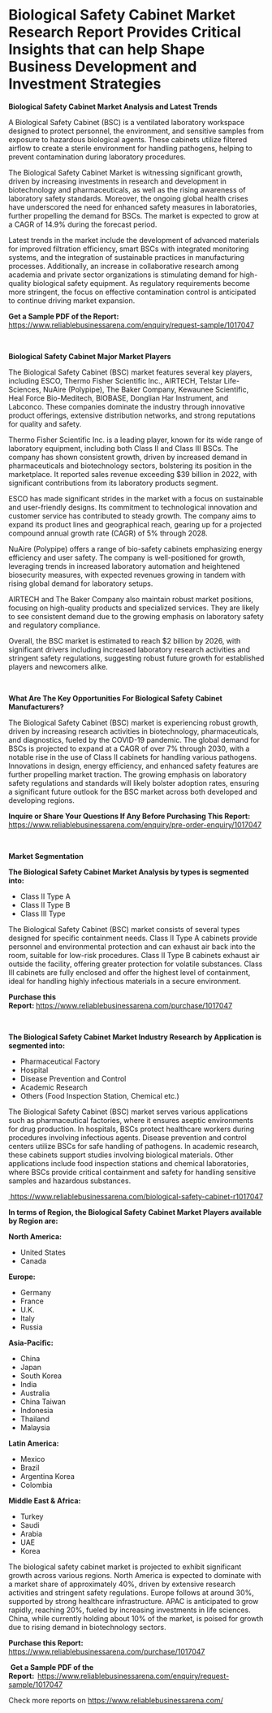 <p><h1>Biological Safety Cabinet Market Research Report Provides Critical Insights that can help Shape Business Development and Investment Strategies</h1></p><p><strong>Biological Safety Cabinet Market Analysis and Latest Trends</strong></p>
<p><p>A Biological Safety Cabinet (BSC) is a ventilated laboratory workspace designed to protect personnel, the environment, and sensitive samples from exposure to hazardous biological agents. These cabinets utilize filtered airflow to create a sterile environment for handling pathogens, helping to prevent contamination during laboratory procedures.</p><p>The Biological Safety Cabinet Market is witnessing significant growth, driven by increasing investments in research and development in biotechnology and pharmaceuticals, as well as the rising awareness of laboratory safety standards. Moreover, the ongoing global health crises have underscored the need for enhanced safety measures in laboratories, further propelling the demand for BSCs. The market is expected to grow at a CAGR of 14.9% during the forecast period.</p><p>Latest trends in the market include the development of advanced materials for improved filtration efficiency, smart BSCs with integrated monitoring systems, and the integration of sustainable practices in manufacturing processes. Additionally, an increase in collaborative research among academia and private sector organizations is stimulating demand for high-quality biological safety equipment. As regulatory requirements become more stringent, the focus on effective contamination control is anticipated to continue driving market expansion.</p></p>
<p><strong>Get a Sample PDF of the Report:&nbsp;</strong> <a href="https://www.reliablebusinessarena.com/enquiry/request-sample/1017047?utm_campaign=2529&utm_medium=2&utm_source=Github&utm_content=ia&utm_term=09042025&utm_id=biological-safety-cabinet">https://www.reliablebusinessarena.com/enquiry/request-sample/1017047</a></p>
<p>&nbsp;</p>
<p><strong>Biological Safety Cabinet Major Market Players</strong></p>
<p><p>The Biological Safety Cabinet (BSC) market features several key players, including ESCO, Thermo Fisher Scientific Inc., AIRTECH, Telstar Life-Sciences, NuAire (Polypipe), The Baker Company, Kewaunee Scientific, Heal Force Bio-Meditech, BIOBASE, Donglian Har Instrument, and Labconco. These companies dominate the industry through innovative product offerings, extensive distribution networks, and strong reputations for quality and safety.</p><p>Thermo Fisher Scientific Inc. is a leading player, known for its wide range of laboratory equipment, including both Class II and Class III BSCs. The company has shown consistent growth, driven by increased demand in pharmaceuticals and biotechnology sectors, bolstering its position in the marketplace. It reported sales revenue exceeding $39 billion in 2022, with significant contributions from its laboratory products segment.</p><p>ESCO has made significant strides in the market with a focus on sustainable and user-friendly designs. Its commitment to technological innovation and customer service has contributed to steady growth. The company aims to expand its product lines and geographical reach, gearing up for a projected compound annual growth rate (CAGR) of 5% through 2028.</p><p>NuAire (Polypipe) offers a range of bio-safety cabinets emphasizing energy efficiency and user safety. The company is well-positioned for growth, leveraging trends in increased laboratory automation and heightened biosecurity measures, with expected revenues growing in tandem with rising global demand for laboratory setups.</p><p>AIRTECH and The Baker Company also maintain robust market positions, focusing on high-quality products and specialized services. They are likely to see consistent demand due to the growing emphasis on laboratory safety and regulatory compliance.</p><p>Overall, the BSC market is estimated to reach $2 billion by 2026, with significant drivers including increased laboratory research activities and stringent safety regulations, suggesting robust future growth for established players and newcomers alike.</p></p>
<p>&nbsp;</p>
<p><strong>What Are The Key Opportunities For Biological Safety Cabinet Manufacturers?</strong></p>
<p><p>The Biological Safety Cabinet (BSC) market is experiencing robust growth, driven by increasing research activities in biotechnology, pharmaceuticals, and diagnostics, fueled by the COVID-19 pandemic. The global demand for BSCs is projected to expand at a CAGR of over 7% through 2030, with a notable rise in the use of Class II cabinets for handling various pathogens. Innovations in design, energy efficiency, and enhanced safety features are further propelling market traction. The growing emphasis on laboratory safety regulations and standards will likely bolster adoption rates, ensuring a significant future outlook for the BSC market across both developed and developing regions.</p></p>
<p><strong>Inquire or Share Your Questions If Any Before Purchasing This Report:</strong> <a href="https://www.reliablebusinessarena.com/enquiry/pre-order-enquiry/1017047?utm_campaign=2529&utm_medium=2&utm_source=Github&utm_content=ia&utm_term=09042025&utm_id=biological-safety-cabinet">https://www.reliablebusinessarena.com/enquiry/pre-order-enquiry/1017047</a></p>
<p>&nbsp;</p>
<p><strong>Market Segmentation</strong></p>
<p><strong>The Biological Safety Cabinet Market Analysis by types is segmented into:</strong></p>
<p><ul><li>Class II Type A</li><li>Class II Type B</li><li>Class III Type</li></ul></p>
<p><p>The Biological Safety Cabinet (BSC) market consists of several types designed for specific containment needs. Class II Type A cabinets provide personnel and environmental protection and can exhaust air back into the room, suitable for low-risk procedures. Class II Type B cabinets exhaust air outside the facility, offering greater protection for volatile substances. Class III cabinets are fully enclosed and offer the highest level of containment, ideal for handling highly infectious materials in a secure environment.</p></p>
<p><strong>Purchase this Report:&nbsp;</strong><a href="https://www.reliablebusinessarena.com/purchase/1017047?utm_campaign=2529&utm_medium=2&utm_source=Github&utm_content=ia&utm_term=09042025&utm_id=biological-safety-cabinet">https://www.reliablebusinessarena.com/purchase/1017047</a></p>
<p>&nbsp;</p>
<p><strong>The Biological Safety Cabinet Market Industry Research by Application is segmented into:</strong></p>
<p><ul><li>Pharmaceutical Factory</li><li>Hospital</li><li>Disease Prevention and Control</li><li>Academic Research</li><li>Others (Food Inspection Station, Chemical etc.)</li></ul></p>
<p><p>The Biological Safety Cabinet (BSC) market serves various applications such as pharmaceutical factories, where it ensures aseptic environments for drug production. In hospitals, BSCs protect healthcare workers during procedures involving infectious agents. Disease prevention and control centers utilize BSCs for safe handling of pathogens. In academic research, these cabinets support studies involving biological materials. Other applications include food inspection stations and chemical laboratories, where BSCs provide critical containment and safety for handling sensitive samples and hazardous substances.</p></p>
<p><a href="https://www.reliablebusinessarena.com/biological-safety-cabinet-r1017047?utm_campaign=2529&utm_medium=2&utm_source=Github&utm_content=ia&utm_term=09042025&utm_id=biological-safety-cabinet">&nbsp;https://www.reliablebusinessarena.com/biological-safety-cabinet-r1017047</a></p>
<p><strong>In terms of Region, the Biological Safety Cabinet Market Players available by Region are:</strong></p>
<p>
    <p> <strong> North America: </strong>
        <ul>
            <li>United States</li>
            <li>Canada</li>
        </ul>
        </p> 
    <p> <strong> Europe: </strong>
        <ul>
            <li>Germany</li>
            <li>France</li>
            <li>U.K.</li>
            <li>Italy</li>
            <li>Russia</li>
        </ul>
        </p> 
    <p> <strong> Asia-Pacific: </strong>
        <ul>
            <li>China</li>
            <li>Japan</li>
            <li>South Korea</li>
            <li>India</li>
            <li>Australia</li>
            <li>China Taiwan</li>
            <li>Indonesia</li>
            <li>Thailand</li>
            <li>Malaysia</li>
        </ul>
        </p> 
    <p> <strong> Latin America: </strong>
        <ul>
            <li>Mexico</li>
            <li>Brazil</li>
            <li>Argentina Korea</li>
            <li>Colombia</li>
        </ul>
        </p> 
    <p> <strong> Middle East & Africa: </strong>
        <ul>
            <li>Turkey</li>
            <li>Saudi</li>
            <li>Arabia</li>
            <li>UAE</li>
            <li>Korea</li>
        </ul>
    </p>
    </p>
<p><p>The biological safety cabinet market is projected to exhibit significant growth across various regions. North America is expected to dominate with a market share of approximately 40%, driven by extensive research activities and stringent safety regulations. Europe follows at around 30%, supported by strong healthcare infrastructure. APAC is anticipated to grow rapidly, reaching 20%, fueled by increasing investments in life sciences. China, while currently holding about 10% of the market, is poised for growth due to rising demand in biotechnology sectors.</p></p>
<p><strong>Purchase this Report: </strong><a href="https://www.reliablebusinessarena.com/purchase/1017047?utm_campaign=2529&utm_medium=2&utm_source=Github&utm_content=ia&utm_term=09042025&utm_id=biological-safety-cabinet">https://www.reliablebusinessarena.com/purchase/1017047</a></p>
<p>&nbsp;<strong>Get a Sample PDF of the Report:&nbsp;&nbsp;</strong><a href="https://www.reliablebusinessarena.com/enquiry/request-sample/1017047?utm_campaign=2529&utm_medium=2&utm_source=Github&utm_content=ia&utm_term=09042025&utm_id=biological-safety-cabinet">https://www.reliablebusinessarena.com/enquiry/request-sample/1017047</a></p>
<p><strong></strong></p>
<p>Check more reports on <a href="https://www.reliablebusinessarena.com/?utm_campaign=2529&utm_medium=2&utm_source=Github&utm_content=ia&utm_term=09042025&utm_id=biological-safety-cabinet">https://www.reliablebusinessarena.com/</a></p>